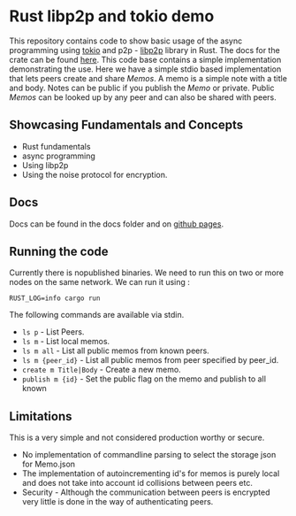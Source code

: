 # Rust libp2p and tokio demo
This repository contains code to show basic usage of the async programming using [tokio](https://tokio.rs/) and 
p2p - [libp2p](https://libp2p.io/) library in 
Rust. The docs for the crate can be found [here](https://crates.io/crates/libp2p).
This code base contains a simple implementation demonstrating the use.
Here we have a simple stdio based implementation that lets peers create and share *Memos*.
A memo is a simple note with a title and body. Notes can be public if you publish the *Memo* or private.
Public *Memos* can be looked up by any peer and can also be shared with peers.

## Showcasing Fundamentals and Concepts
- Rust fundamentals
- async programming
- Using libp2p
- Using the noise protocol for encryption.

## Docs 
Docs can be found in the docs folder and on [github pages](https://anantasty.github.io/rust-libp2p-demo/p2p/).

## Running the code
Currently there is nopublished binaries. We need to run this on two or more nodes on the same network.
We can run it using :
```
RUST_LOG=info cargo run
```
The following commands are available via stdin.
- `ls p` - List Peers.
- `ls m` - List local memos.
- `ls m all` - List all public memos from known peers.
- `ls m {peer_id}` - List all public memos from peer specified by peer_id.
- `create m Title|Body` - Create a new memo.
- `publish m {id}` - Set the public flag on the memo and publish to all known

## Limitations
This is a very simple and not considered production worthy or secure.
- No implementation of commandline parsing to select the storage json for Memo.json
- The implementation of autoincrementing id's for memos is purely local and does not take into account id collisions between peers etc.
- Security - Although the communication between peers is encrypted very little is done in the way of authenticating peers.

